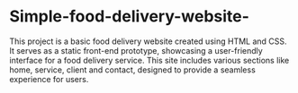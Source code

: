 # Simple-food-delivery-website-
This project is a basic food delivery website created using HTML and CSS. It serves as a static front-end prototype, showcasing a user-friendly interface for a food delivery service. This site includes various sections like home, service, client and contact, designed to provide a seamless experience for users.
